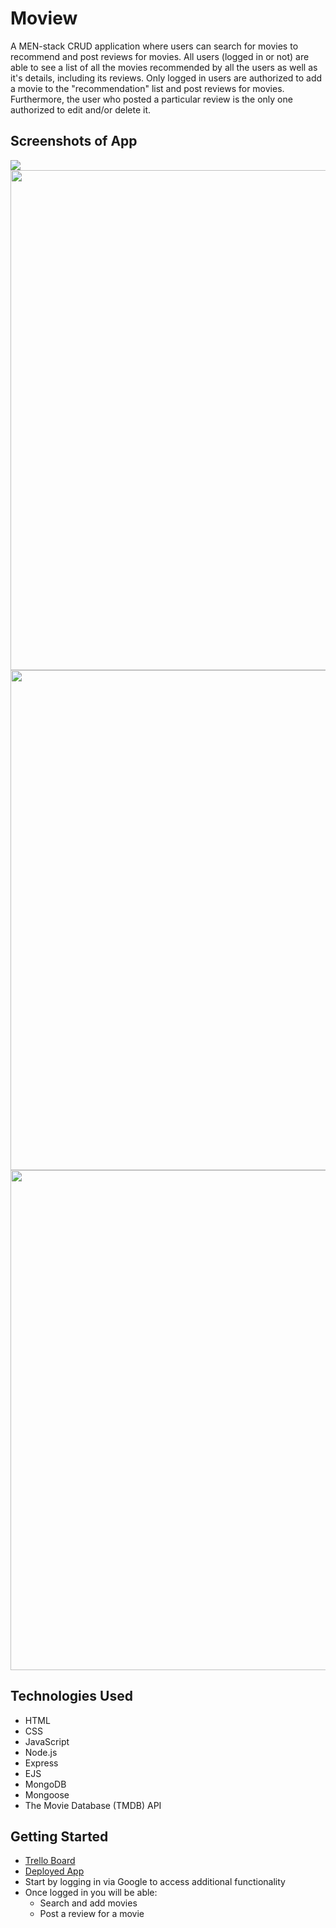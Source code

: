 # Moview

A MEN-stack CRUD application where users can search for movies to recommend and post reviews for movies. 
All users (logged in or not) are able to see a list of all the movies recommended by all the users as well as it's details, including its reviews. Only logged in users are authorized to add a movie to the "recommendation" list and post reviews for movies. Furthermore, the user who posted a particular review is the only one authorized to edit and/or delete it.


## Screenshots of App

<img src="https://i.imgur.com/aqoFpJF.png" />  
<img src="https://i.imgur.com/r4u57LV.png" width="800" />
<img src="https://i.imgur.com/5b6PKjd.png" width="800" />  
<img src="https://i.imgur.com/bK3S9rk.png" width="800" />

## Technologies Used
  - HTML 
  - CSS
  - JavaScript
  - Node.js
  - Express
  - EJS
  - MongoDB
  - Mongoose
  - The Movie Database (TMDB) API

## Getting Started
- [Trello Board](https://trello.com/b/mIenoNgr/moview)
- [Deployed App](https://moview-app-cp.herokuapp.com/)
- Start by logging in via Google to access additional functionality
- Once logged in you will be able:
   - Search and add movies
   - Post a review for a movie

